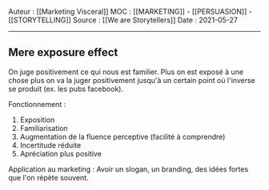 Auteur : [[Marketing Visceral]]
MOC : [[MARKETING]] - [[PERSUASION]] - [[STORYTELLING]]
Source : [[We are Storytellers]]
Date : 2021-05-27
***

## Mere exposure effect
On juge positivement ce qui nous est familier. Plus on est exposé à une chose plus on va la juger positivement jusqu'à un certain point où l'inverse se produit (ex. les pubs facebook). 

Fonctionnement : 
1. Exposition
2. Familiarisation
3. Augmentation de la fluence perceptive (facilité à comprendre)
4. Incertitude réduite
5. Apréciation plus positive

Application au marketing : Avoir un slogan, un branding, des idées fortes que l'on répète souvent.